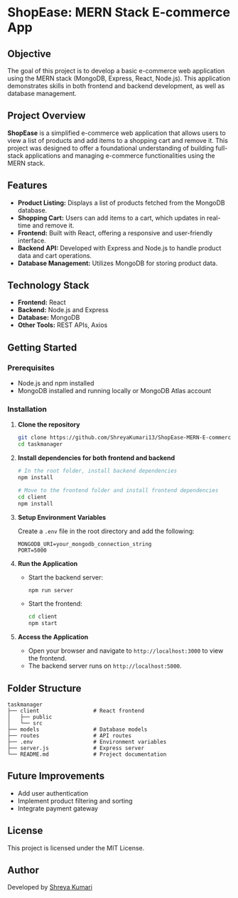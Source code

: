 
# ShopEase: MERN Stack E-commerce App

## Objective
The goal of this project is to develop a basic e-commerce web application using the MERN stack (MongoDB, Express, React, Node.js). This application demonstrates skills in both frontend and backend development, as well as database management.

## Project Overview
**ShopEase** is a simplified e-commerce web application that allows users to view a list of products and add items to a shopping cart and remove it. This project was designed to offer a foundational understanding of building full-stack applications and managing e-commerce functionalities using the MERN stack.

## Features
- **Product Listing:** Displays a list of products fetched from the MongoDB database.
- **Shopping Cart:** Users can add items to a cart, which updates in real-time and remove it.
- **Frontend:** Built with React, offering a responsive and user-friendly interface.
- **Backend API:** Developed with Express and Node.js to handle product data and cart operations.
- **Database Management:** Utilizes MongoDB for storing product data.

## Technology Stack
- **Frontend:** React
- **Backend:** Node.js and Express
- **Database:** MongoDB
- **Other Tools:** REST APIs, Axios

## Getting Started

### Prerequisites
- Node.js and npm installed
- MongoDB installed and running locally or MongoDB Atlas account

### Installation

1. **Clone the repository**

   ```bash
   git clone https://github.com/ShreyaKumari13/ShopEase-MERN-E-commerce-App.git
   cd taskmanager
   ```

2. **Install dependencies for both frontend and backend**

   ```bash
   # In the root folder, install backend dependencies
   npm install

   # Move to the frontend folder and install frontend dependencies
   cd client
   npm install
   ```

3. **Setup Environment Variables**

   Create a `.env` file in the root directory and add the following:
   ```plaintext
   MONGODB_URI=your_mongodb_connection_string
   PORT=5000
   ```

4. **Run the Application**

   - Start the backend server:
     ```bash
     npm run server
     ```

   - Start the frontend:
     ```bash
     cd client
     npm start
     ```

5. **Access the Application**
   - Open your browser and navigate to `http://localhost:3000` to view the frontend.
   - The backend server runs on `http://localhost:5000`.

## Folder Structure

```
taskmanager
├── client                 # React frontend
│   ├── public
│   └── src
├── models                 # Database models
├── routes                 # API routes
├── .env                   # Environment variables
├── server.js              # Express server
└── README.md              # Project documentation
```

## Future Improvements
- Add user authentication
- Implement product filtering and sorting
- Integrate payment gateway

## License
This project is licensed under the MIT License.

## Author
Developed by [Shreya Kumari](https://github.com/ShreyaKumari13)
